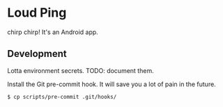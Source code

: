 # Loud Ping
chirp chirp!
It's an Android app.

## Development
Lotta environment secrets.
TODO: document them.

Install the Git pre-commit hook.
It will save you a lot of pain in the future.
```shell
$ cp scripts/pre-commit .git/hooks/
```
